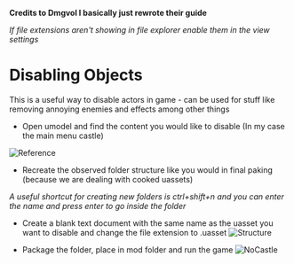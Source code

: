 **Credits to Dmgvol I basically just rewrote their guide**

*If file extensions aren't showing in file explorer enable them in the view settings*

# Disabling Objects

This is a useful way to disable actors in game - can be used for stuff like removing annoying enemies and effects among other things 

- Open umodel and find the content you would like to disable (In my case the main menu castle)

![Reference](https://user-images.githubusercontent.com/71292624/144016270-aa2de092-89c5-4c6e-98ee-b51e4af77c2a.png)

- Recreate the observed folder structure like you would in final paking (because we are dealing with cooked uassets)

*A useful shortcut for creating new folders is ctrl+shift+n and you can enter the name and press enter to go inside the folder*

- Create a blank text document with the same name as the uasset you want to disable and change the file extension to .uasset
![Structure](https://user-images.githubusercontent.com/71292624/144016288-14d72fd8-2cbf-494f-af5f-4a041d146fb6.png)

- Package the folder, place in mod folder and run the game
![NoCastle](https://user-images.githubusercontent.com/71292624/144016330-f20d14ec-d849-4c81-9eb6-95f4eece6937.png)
